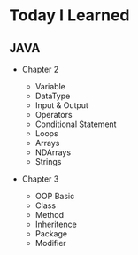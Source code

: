 # Today I Learned
## JAVA
 * Chapter 2
 
    * Variable
    * DataType
    * Input & Output
    * Operators
    * Conditional Statement
    * Loops
    * Arrays
    * NDArrays
    * Strings 
* Chapter 3 

    * OOP Basic
    * Class
    * Method
    * Inheritence
    * Package
    * Modifier